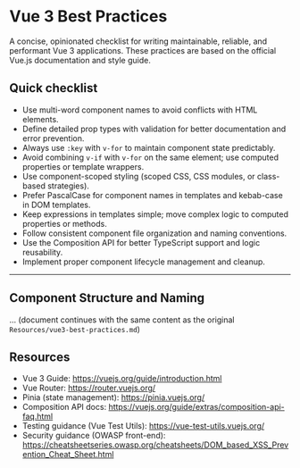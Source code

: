 # Vue 3 Best Practices

A concise, opinionated checklist for writing maintainable, reliable, and performant Vue 3 applications. These practices are based on the official Vue.js documentation and style guide.

## Quick checklist

- Use multi-word component names to avoid conflicts with HTML elements.
- Define detailed prop types with validation for better documentation and error prevention.
- Always use `:key` with `v-for` to maintain component state predictably.
- Avoid combining `v-if` with `v-for` on the same element; use computed properties or template wrappers.
- Use component-scoped styling (scoped CSS, CSS modules, or class-based strategies).
- Prefer PascalCase for component names in templates and kebab-case in DOM templates.
- Keep expressions in templates simple; move complex logic to computed properties or methods.
- Follow consistent component file organization and naming conventions.
- Use the Composition API for better TypeScript support and logic reusability.
- Implement proper component lifecycle management and cleanup.

---

## Component Structure and Naming

... (document continues with the same content as the original `Resources/vue3-best-practices.md`)

## Resources

- Vue 3 Guide: https://vuejs.org/guide/introduction.html
- Vue Router: https://router.vuejs.org/
- Pinia (state management): https://pinia.vuejs.org/
- Composition API docs: https://vuejs.org/guide/extras/composition-api-faq.html
- Testing guidance (Vue Test Utils): https://vue-test-utils.vuejs.org/
- Security guidance (OWASP front-end): https://cheatsheetseries.owasp.org/cheatsheets/DOM_based_XSS_Prevention_Cheat_Sheet.html
